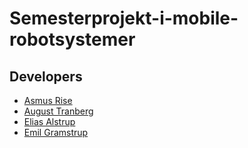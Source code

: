 # Semesterprojekt-i-mobile-robotsystemer

## Developers
- [Asmus Rise](github.com/AsmusRise)
- [August Tranberg](github.com/Gubi0609)
- [Elias Alstrup](github.com/sputnikboi)
- [Emil Gramstrup](github.com/EmilGrams)
